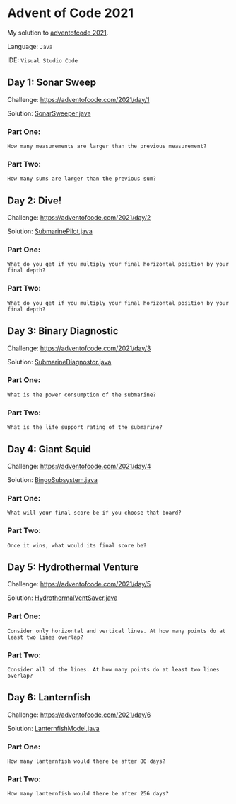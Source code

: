# Advent of Code 2021
My solution to [adventofcode 2021](https://adventofcode.com/2021).

Language: `Java`

IDE: `Visual Studio Code`

## Day 1: Sonar Sweep
Challenge: https://adventofcode.com/2021/day/1

Solution: [SonarSweeper.java](SonarSweeper.java)

### Part One:
`How many measurements are larger than the previous measurement?`

### Part Two:
`How many sums are larger than the previous sum?`

## Day 2: Dive!
Challenge: https://adventofcode.com/2021/day/2

Solution: [SubmarinePilot.java](SubmarinePilot.java)

### Part One:
`What do you get if you multiply your final horizontal position by your final depth?`

### Part Two:
`What do you get if you multiply your final horizontal position by your final depth?`

## Day 3: Binary Diagnostic
Challenge: https://adventofcode.com/2021/day/3

Solution: [SubmarineDiagnostor.java](SubmarineDiagnostor.java)

### Part One:
`What is the power consumption of the submarine?`

### Part Two:
`What is the life support rating of the submarine?`

## Day 4: Giant Squid
Challenge: https://adventofcode.com/2021/day/4

Solution: [BingoSubsystem.java](BingoSubsystem.java)

### Part One:
`What will your final score be if you choose that board?`

### Part Two:
`Once it wins, what would its final score be?`

## Day 5: Hydrothermal Venture
Challenge: https://adventofcode.com/2021/day/5

Solution: [HydrothermalVentSaver.java](HydrothermalVentSaver.java)

### Part One:
`Consider only horizontal and vertical lines. At how many points do at least two lines overlap?`

### Part Two:
`Consider all of the lines. At how many points do at least two lines overlap?`

## Day 6: Lanternfish
Challenge: https://adventofcode.com/2021/day/6

Solution: [LanternfishModel.java](LanternfishModel.java)

### Part One:
`How many lanternfish would there be after 80 days?`

### Part Two:
`How many lanternfish would there be after 256 days?`
